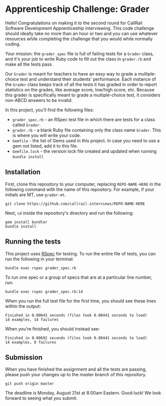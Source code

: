 # Apprenticeship Challenge: Grader

Hello! Congratulations on making it to the second round for CallRail Software Development Apprenticeship interviewing. This code challenge should ideally take no more than an hour or two and you can use whatever resources while completing the challenge that you would while normally coding.

Your mission: the `grader_spec` file is full of failing tests for a `Grader` class, and it's your job to write Ruby code to fill out the class in `grader.rb` and make all the tests pass.

Our `Grader` is meant for teachers to have an easy way to grade a multiple-choice test and understand their students' performance. Each instance of the `Grader` class keeps track of all the tests it has graded in order to report statistics on the grades, like average score, low/high score, etc. Because this grader is specifically meant to grade a multiple-choice test, it considers non-ABCD answers to be invalid.

In this project, you'll find the following files:

* `grader_spec.rb` - an RSpec test file in which there are tests for a class called `Grader`.
* `grader.rb` - a blank Ruby file containing only the class name `Grader`. This is where you will write your code.
* `Gemfile` - the list of Gems used in this project. In case you need to use a gem not listed, add it to this file.
* `Gemfile.lock` - the version lock file created and updated when running `bundle install`

## Installation

First, clone this repository to your computer, replacing `REPO-NAME-HERE` in the following command with the name of this repository. For example, if your initials are MT, use `grader-mt`.

```
git clone https://github.com/callrail-interviews/REPO-NAME-HERE
```

Next, `cd` inside the repository's directory and run the following:

```
gem install bundler
bundle install
```

## Running the tests

This project uses [RSpec](https://relishapp.com/rspec) for testing. To run the entire file of tests, you can run the following in your terminal:

```
bundle exec rspec grader_spec.rb
```

To run one spec or a group of specs that are at a particular line number, run:

```
bundle exec rspec grader_spec.rb:14
```

When you run the full test file for the first time, you should see these lines within the output:

```
Finished in 0.00643 seconds (files took 0.08441 seconds to load)
14 examples, 14 failures
```

When you're finished, you should instead see:

```
Finished in 0.00692 seconds (files took 0.08441 seconds to load)
14 examples, 0 failures
```

## Submission

When you have finished the assignment and all the tests are passing, please push your changes up to the master branch of this repository.

```
git push origin master
```

The deadline is Monday, August 21st at 8:00am Eastern. Good luck! We look forward to seeing what you submit.
